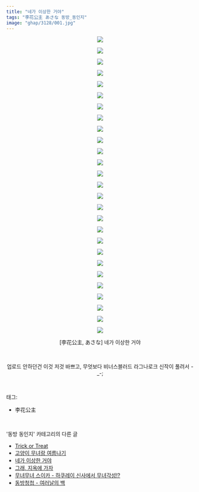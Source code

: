 ```yaml
---
title: "네가 이상한 거야"
tags: "李花公主 あさな 동방_동인지"
image: "ghap/3128/001.jpg"
---
```

<div class="article">
<p style="text-align: center; clear: none; float: none;"><img src="{{ site.nasurl }}/ghap/3128/001.jpg"/></p>
<p style="text-align: center; clear: none; float: none;"><img src="{{ site.nasurl }}/ghap/3128/002.jpg"/></p>
<p style="text-align: center; clear: none; float: none;"><img src="{{ site.nasurl }}/ghap/3128/003.jpg"/></p>
<p style="text-align: center; clear: none; float: none;"><img src="{{ site.nasurl }}/ghap/3128/004.jpg"/></p>
<p style="text-align: center; clear: none; float: none;"><img src="{{ site.nasurl }}/ghap/3128/005.jpg"/></p>
<p style="text-align: center; clear: none; float: none;"><img src="{{ site.nasurl }}/ghap/3128/006.jpg"/></p>
<p style="text-align: center; clear: none; float: none;"><img src="{{ site.nasurl }}/ghap/3128/007.jpg"/></p>
<p style="text-align: center; clear: none; float: none;"><img src="{{ site.nasurl }}/ghap/3128/008.jpg"/></p>
<p style="text-align: center; clear: none; float: none;"><img src="{{ site.nasurl }}/ghap/3128/009.jpg"/></p>
<p style="text-align: center; clear: none; float: none;"><img src="{{ site.nasurl }}/ghap/3128/010.jpg"/></p>
<p style="text-align: center; clear: none; float: none;"><img src="{{ site.nasurl }}/ghap/3128/011.jpg"/></p>
<p style="text-align: center; clear: none; float: none;"><img src="{{ site.nasurl }}/ghap/3128/012.jpg"/></p>
<p style="text-align: center; clear: none; float: none;"><img src="{{ site.nasurl }}/ghap/3128/013.jpg"/></p>
<p style="text-align: center; clear: none; float: none;"><img src="{{ site.nasurl }}/ghap/3128/014.jpg"/></p>
<p style="text-align: center; clear: none; float: none;"><img src="{{ site.nasurl }}/ghap/3128/015.jpg"/></p>
<p style="text-align: center; clear: none; float: none;"><img src="{{ site.nasurl }}/ghap/3128/016.jpg"/></p>
<p style="text-align: center; clear: none; float: none;"><img src="{{ site.nasurl }}/ghap/3128/017.jpg"/></p>
<p style="text-align: center; clear: none; float: none;"><img src="{{ site.nasurl }}/ghap/3128/018.jpg"/></p>
<p style="text-align: center; clear: none; float: none;"><img src="{{ site.nasurl }}/ghap/3128/019.jpg"/></p>
<p style="text-align: center; clear: none; float: none;"><img src="{{ site.nasurl }}/ghap/3128/020.jpg"/></p>
<p style="text-align: center; clear: none; float: none;"><img src="{{ site.nasurl }}/ghap/3128/021.jpg"/></p>
<p style="text-align: center; clear: none; float: none;"><img src="{{ site.nasurl }}/ghap/3128/022.jpg"/></p>
<p style="text-align: center; clear: none; float: none;"><img src="{{ site.nasurl }}/ghap/3128/023.jpg"/></p>
<p style="text-align: center; clear: none; float: none;"><img src="{{ site.nasurl }}/ghap/3128/024.jpg"/></p>
<p style="text-align: center; clear: none; float: none;"><img src="{{ site.nasurl }}/ghap/3128/025.jpg"/></p>
<p style="text-align: center; clear: none; float: none;"><img src="{{ site.nasurl }}/ghap/3128/026.jpg"/></p>
<p style="text-align: center; clear: none; float: none;"><img src="{{ site.nasurl }}/ghap/3128/027.jpg"/></p>
<p style="text-align: center; clear: none; float: none;">[李花公主, あさな] 네가 이상한 거야</p>
<p style="text-align: center; clear: none; float: none;"><br/></p>
<p style="text-align: center; clear: none; float: none;">업로드 안하던건 이것 저것 바쁘고, 무엇보다 비너스블러드 라그나로크 신작이 풀려서 -_-;</p>
</div><br/>
<div class="tagTrail">
<p>태그: </p>
<ul>
<li>李花公主</li>
</ul>
</div><br/>
<div class="another">
<p>'동방 동인지' 카테고리의 다른 글</p>
<ul>
<li><a href="/2017-02-03-ghap_3130">Trick or Treat</a></li>
<li><a href="/2017-02-03-ghap_3129">고양이 무녀랑 여름나기</a></li>
<li><a href="/2017-02-03-ghap_3128">네가 이상한 거야</a></li>
<li><a href="/2017-01-12-ghap_3116">그래, 지옥에 가자</a></li>
<li><a href="/2017-01-12-ghap_3115">무녀무녀 스이카 - 하쿠레이 신사에서 무녀각성!?</a></li>
<li><a href="/2017-01-12-ghap_3114">동방청첩 - 여러날의 백</a></li>
</ul>
</div><br/>
<div class="cb_module cb_fluid">
<div class="cb_wrt cb_profile">
</div><!-- commentList close -->
</div><br/>
